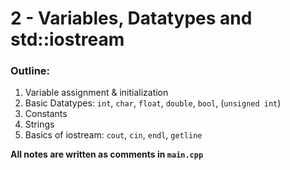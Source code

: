 # 2 - Variables, Datatypes and std::iostream

### Outline:
1. Variable assignment & initialization
2. Basic Datatypes: `int`, `char`, `float`, `double`, `bool`, (`unsigned int`)
3. Constants
4. Strings
3. Basics of iostream: `cout`, `cin`, `endl`, `getline`

**All notes are written as comments in `main.cpp`**